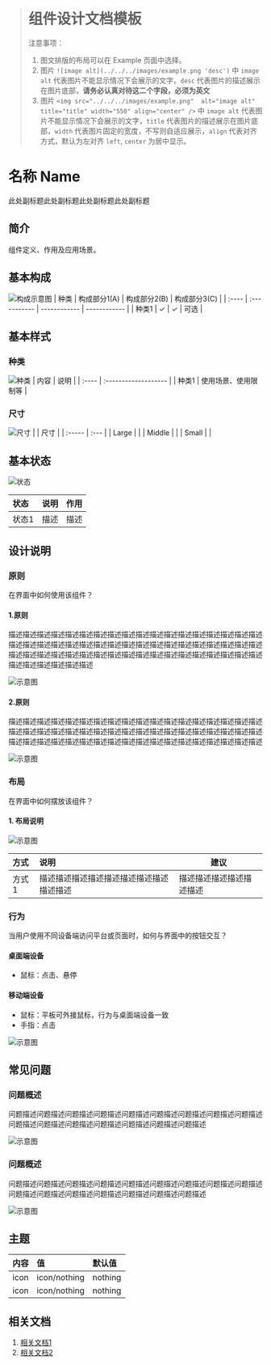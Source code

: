 > # 组件设计文档模板
>
> 注意事项：
>
> 1. 图文排版的布局可以在 Example 页面中选择。
> 2. 图片 ` ![image alt](../../../images/example.png 'desc') ` 中 `image alt` 代表图片不能显示情况下会展示的文字，`desc` 代表图片的描述展示在图片底部，**请务必认真对待这二个字段，必须为英文**
> 3. 图片 `<img src="../../../images/example.png"  alt="image alt" title="title" width="550" align="center" />` 中 `image alt` 代表图片不能显示情况下会展示的文字，`title` 代表图片的描述展示在图片底部，`width` 代表图片固定的宽度，不写则自适应展示，`align` 代表对齐方式，默认为左对齐 `left`, `center` 为居中显示。



# 名称 Name

此处副标题此处副标题此处副标题此处副标题

## 简介

组件定义、作用及应用场景。

## 基本构成
![构成示意图](/images/Name/pic.png)
| 种类  | 构成部分1(A) | 构成部分2(B) | 构成部分3(C) |
| :---- | :----------- | ------------ | ------------ |
| 种类1 | ✓            | ✓            | 可选         |


## 基本样式
### 种类
![种类](/images/Name/pic.png)
| 内容  | 说明                 |
| :---- | :------------------- |
| 种类1 | 使用场景、使用限制等 |


### 尺寸

![尺寸](/images/Name/pic.png)
|        | 尺寸 |
| :----- | :--- |
| Large  |      |
| Middle |      |
| Small  |      |


## 基本状态

![状态](/images/Name/pic.png)

| 状态  | 说明 | 作用 |
| :---- | :--- | ---- |
| 状态1 | 描述 | 描述 |


## 设计说明
### 原则

在界面中如何使用该组件？

#### 1.原则

描述描述描述描述描述描述描述描述描述描述描述描述描述描述描述描述描述描述描述描述描述描述描述描述描述描述描述描述描述描述描述描述描述描述描述描述描述描述描述描述描述描述描述描述描述描述描述描述描述描述描述描述描述描述描述描述描述描述描述描述

![示意图](/images/Name/pic.png)

#### 2.原则

描述描述描述描述描述描述描述描述描述描述描述描述描述描述描述描述描述描述描述描述描述描述描述描述描述描述描述描述描述描述描述描述描述描述描述描述描述描述描述描述描述描述描述描述描述描述描述描述描述描述描述描述描述描述

![示意图](/images/Name/pic.png)


### 布局

在界面中如何摆放该组件？

#### 1. 布局说明

![示意图](/images/Name/pic.png)

| 方式  | 说明                                     | 建议                     |
| :---- | :--------------------------------------- | ------------------------ |
| 方式1 | 描述描述描述描述描述描述描述描述描述描述 | 描述描述描述描述描述描述 |


### 行为

当用户使用不同设备端访问平台或页面时，如何与界面中的按钮交互？

#### 桌面端设备

- 鼠标：点击、悬停

#### 移动端设备

- 鼠标：平板可外接鼠标，行为与桌面端设备一致
- 手指：点击

![示意图](/images/Name/pic.png)


## 常见问题

### 问题概述

问题描述问题描述问题描述问题描述问题描述问题描述问题描述问题描述问题描述问题描述问题描述问题描述问题描述问题描述问题描述问题描述

![示意图](/images/Name/pic.png)


### 问题概述

问题描述问题描述问题描述问题描述问题描述问题描述问题描述问题描述问题描述问题描述问题描述问题描述问题描述问题描述问题描述问题描述

![示意图](/images/Name/pic.png)



## 主题

| 内容 | 值           | 默认值  |
| :--- | :----------- | :------ |
| icon | icon/nothing | nothing |
| icon | icon/nothing | nothing |


## 相关文档

1. [相关文档1](https://www.ucloud.cn)
2. [相关文档2](https://www.ucloud.cn)
